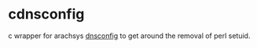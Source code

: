 cdnsconfig
===

c wrapper for arachsys [dnsconfig](https://github.com/arachsys/arachsys-a2) to
get around the removal of perl setuid.
